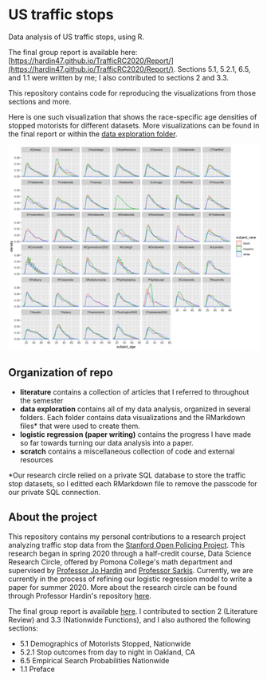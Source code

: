 # US traffic stops

Data analysis of US traffic stops, using R.

The final group report is available here: [https://hardin47.github.io/TrafficRC2020/Report/](https://hardin47.github.io/TrafficRC2020/Report/). Sections 5.1, 5.2.1, 6.5, and 1.1 were written by me; I also contributed to sections 2 and 3.3.

This repository contains code for reproducing the visualizations from those sections and more.

Here is one such visualization that shows the race-specific age densities of stopped motorists for different datasets. More visualizations can be found in the final report or within the [data exploration folder](https://github.com/Amber-Patricia-Lee/US-Traffic-Stops/tree/master/2%20data%20exploration).

![race-specific age densities of stopped motorists for different datasets](https://github.com/Amber-Patricia-Lee/US-Traffic-Stops/blob/master/2%20data%20exploration/Nationwide%20visualizations/racial%20age%20distribution%20without%20fill.png)

## Organization of repo

- **literature** contains a collection of articles that I referred to throughout the semester
- **data exploration** contains all of my data analysis, organized in several folders. Each folder contains data visualizations and the RMarkdown files* that were used to create them.
- **logistic regression (paper writing)** contains the progress I have made so far towards turning our data analysis into a paper. 
- **scratch** contains a miscellaneous collection of code and external resources

\*Our research circle relied on a private SQL database to store the traffic stop datasets, so I editted each RMarkdown file to remove the passcode for our private SQL connection.

## About the project

This repository contains my personal contributions to a research project analyzing traffic stop data from the [Stanford Open Policing Project](https://openpolicing.stanford.edu/data/). This research began in spring 2020 through a half-credit course, Data Science Research Circle, offered by Pomona College's math department and supervised by [Professor Jo Hardin](https://github.com/hardin47) and [Professor Sarkis](https://github.com/taroub). Currently, we are currently in the process of refining our logistic regression model to write a paper for summer 2020. More about the research circle can be found through Professor Hardin's repository [here](https://github.com/hardin47/TrafficRC2020).

The final group report is available [here](https://hardin47.github.io/TrafficRC2020/Report/). I  contributed to section 2 (Literature Review) and 3.3 (Nationwide Functions), and I also authored the following sections:
- 5.1 Demographics of Motorists Stopped, Nationwide
- 5.2.1 Stop outcomes from day to night in Oakland, CA
- 6.5 Empirical Search Probabilities Nationwide
- 1.1 Preface
